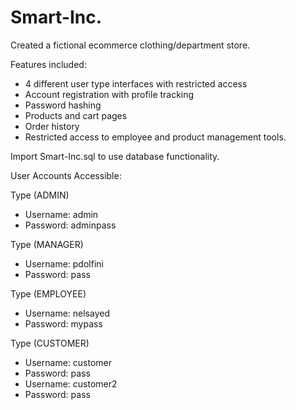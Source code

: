 # Smart-Inc.
Created a fictional ecommerce clothing/department store. 

Features included: 
+ 4 different user type interfaces with restricted access 
+ Account registration with profile tracking 
+ Password hashing 
+ Products and cart pages 
+ Order history 
+ Restricted access to employee and product management tools.

Import Smart-Inc.sql to use database functionality.

User Accounts Accessible:

Type (ADMIN)
+ Username: admin 				  
+ Password: adminpass

Type (MANAGER)
+ Username: pdolfini				  
+ Password: pass

Type (EMPLOYEE)
+ Username: nelsayed				  
+ Password: mypass

Type (CUSTOMER)
+ Username: customer				  
+ Password: pass
+ Username: customer2			     
+ Password: pass

